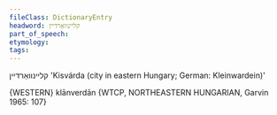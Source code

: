 ```yaml
---
fileClass: DictionaryEntry
headword: קליינוואַרדיין
part_of_speech: 
etymology: 
tags: 
---
```

קליינוואַרדיין
'Kisvárda (city in eastern Hungary; German: Kleinwardein)'

{WESTERN}
klānverdān {WTCP, NORTHEASTERN HUNGARIAN, Garvin 1965: 107}
